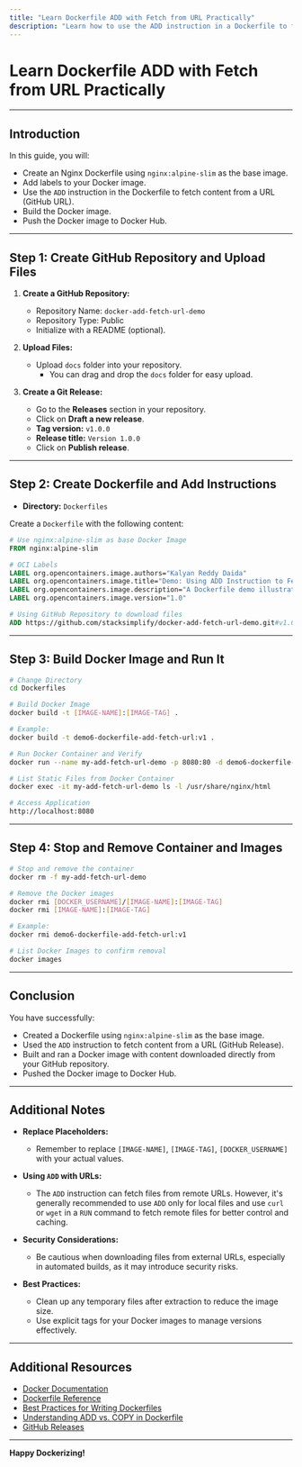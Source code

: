 ```yaml
---
title: "Learn Dockerfile ADD with Fetch from URL Practically"
description: "Learn how to use the ADD instruction in a Dockerfile to fetch content from a URL, build a Docker image, and push it to Docker Hub."
---
```


# Learn Dockerfile ADD with Fetch from URL Practically

---

## Introduction

In this guide, you will:

- Create an Nginx Dockerfile using `nginx:alpine-slim` as the base image.
- Add labels to your Docker image.
- Use the `ADD` instruction in the Dockerfile to fetch content from a URL (GitHub URL).
- Build the Docker image.
- Push the Docker image to Docker Hub.

---

## Step 1: Create GitHub Repository and Upload Files

1. **Create a GitHub Repository:**

   - Repository Name: `docker-add-fetch-url-demo`
   - Repository Type: Public
   - Initialize with a README (optional).

2. **Upload Files:**

   - Upload `docs` folder into your repository.
     - You can drag and drop the `docs` folder for easy upload.

3. **Create a Git Release:**

   - Go to the **Releases** section in your repository.
   - Click on **Draft a new release**.
   - **Tag version:** `v1.0.0`
   - **Release title:** `Version 1.0.0`
   - Click on **Publish release**.

---

## Step 2: Create Dockerfile and Add Instructions

- **Directory:** `Dockerfiles`

Create a `Dockerfile` with the following content:

```dockerfile
# Use nginx:alpine-slim as base Docker Image
FROM nginx:alpine-slim

# OCI Labels
LABEL org.opencontainers.image.authors="Kalyan Reddy Daida"
LABEL org.opencontainers.image.title="Demo: Using ADD Instruction to Fetch Files from a URL in Dockerfile"
LABEL org.opencontainers.image.description="A Dockerfile demo illustrating the ADD instruction, which demonstrates how to download and add content from a GitHub Releases URL to the container."
LABEL org.opencontainers.image.version="1.0"

# Using GitHub Repository to download files
ADD https://github.com/stacksimplify/docker-add-fetch-url-demo.git#v1.0.0:docs /usr/share/nginx/html
```

---

## Step 3: Build Docker Image and Run It

```bash
# Change Directory
cd Dockerfiles

# Build Docker Image
docker build -t [IMAGE-NAME]:[IMAGE-TAG] .

# Example:
docker build -t demo6-dockerfile-add-fetch-url:v1 .

# Run Docker Container and Verify
docker run --name my-add-fetch-url-demo -p 8080:80 -d demo6-dockerfile-add-fetch-url:v1

# List Static Files from Docker Container
docker exec -it my-add-fetch-url-demo ls -l /usr/share/nginx/html

# Access Application
http://localhost:8080
```

---

## Step 4: Stop and Remove Container and Images

```bash
# Stop and remove the container
docker rm -f my-add-fetch-url-demo

# Remove the Docker images
docker rmi [DOCKER_USERNAME]/[IMAGE-NAME]:[IMAGE-TAG]
docker rmi [IMAGE-NAME]:[IMAGE-TAG]

# Example:
docker rmi demo6-dockerfile-add-fetch-url:v1

# List Docker Images to confirm removal
docker images
```

---

## Conclusion

You have successfully:

- Created a Dockerfile using `nginx:alpine-slim` as the base image.
- Used the `ADD` instruction to fetch content from a URL (GitHub Release).
- Built and ran a Docker image with content downloaded directly from your GitHub repository.
- Pushed the Docker image to Docker Hub.

---

## Additional Notes

- **Replace Placeholders:**

  - Remember to replace `[IMAGE-NAME]`, `[IMAGE-TAG]`, `[DOCKER_USERNAME]` with your actual values.

- **Using `ADD` with URLs:**

  - The `ADD` instruction can fetch files from remote URLs. However, it's generally recommended to use `ADD` only for local files and use `curl` or `wget` in a `RUN` command to fetch remote files for better control and caching.

- **Security Considerations:**

  - Be cautious when downloading files from external URLs, especially in automated builds, as it may introduce security risks.

- **Best Practices:**

  - Clean up any temporary files after extraction to reduce the image size.
  - Use explicit tags for your Docker images to manage versions effectively.

---

## Additional Resources

- [Docker Documentation](https://docs.docker.com/)
- [Dockerfile Reference](https://docs.docker.com/engine/reference/builder/)
- [Best Practices for Writing Dockerfiles](https://docs.docker.com/develop/develop-images/dockerfile_best-practices/)
- [Understanding ADD vs. COPY in Dockerfile](https://docs.docker.com/develop/develop-images/dockerfile_best-practices/#add-or-copy)
- [GitHub Releases](https://docs.github.com/en/repositories/releasing-projects-on-github/about-releases)

---

**Happy Dockerizing!**